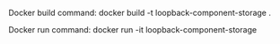 Docker build command:
docker build -t loopback-component-storage .

Docker run command:
docker run -it loopback-component-storage
